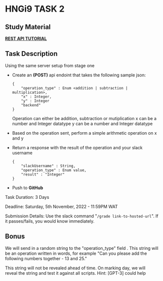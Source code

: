# HNGi9 TASK 2

## Study Material

[**REST API TUTORIAL**](https://www.gravitee.io/blog/rest-api-tutorial)

## Task Description

Using the same server setup from stage one
- Create an **(POST)** api endoint that takes the following sample json:

    ```
    {
        "operation_type" : Enum <addition | subtraction | multiplication>,
        "x" : Integer,
        "y" : Integer
        "backend"
    }
    ```
    Operation can either be addition, subtraction or mutiplication
    x can be a number and Integer datatype
    y can be a number and Integer datatype
- Based on the operation sent, perform a simple arithmetic operation on x and y 
- Return a response with the result of the operation and your slack username
    ```
    {
        "slackUsername" : String, 
        "operation_type" : Enum value,
        "result" : "Integer"
    }
    ```
- Push to **GitHub**

Task Duration: 3 Days

Deadline: Saturday, 5th November, 2022 - 11:59PM WAT

Submission Details: Use the slack command "``` /grade link-to-hosted-url ```". If it passes/fails, you would know immediately.

## Bonus

We will send in a random string to the "operation_type" field . This string will be an operation written in words, for example "Can you please add the following numbers together - 13 and 25."

This string will not be revealed ahead of time. On marking day, we will reveal the string and test it against all scripts.
Hint: [GPT-3] could help
